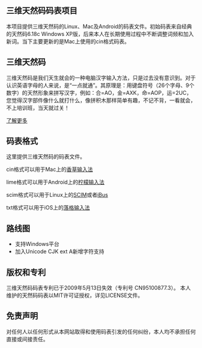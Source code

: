 ## 三维天然码码表项目

本项目提供三维天然码的Linux、Mac及Android的码表文件。初始码表来自经典的天然码6.18c Windows XP版，后来本人在长期使用过程中不断调整词频和加入新词。当下主要更新的是Mac上使用的cin格式码表。

## 三维天然码

三维天然码是我们天生就会的一种电脑汉字输入方法，只是过去没有意识到。对于认识英语字母的人来说，是“一点就通”。其原理是：用键盘符号（26个字母、9个数字）的天然形象来拼写汉字，例如：合=AO，金=AXK，命=AOP，运=2UC，您觉得汉字部件像什么就打什么，像拼积木那样简单有趣，不记不背，一看就会，不上培训班，当天就过关！

[了解更多](http://baike.baidu.com/view/717472.htm)

## 码表格式

这里提供三维天然码的码表文件。

cin格式可以用于Mac上的[香草输入法](http://openvanilla.org)

lime格式可以用于Android上的[柠檬输入法](https://code.google.com/p/limeime/)

scim格式可以用于Linux上的[SCIM](http://sourceforge.net/projects/scim/)或者[iBus](https://code.google.com/p/ibus/)

txt格式可以用于iOS上的[落格输入法](https://itunes.apple.com/app/apple-store/id1140465593?mt=8)

## 路线图

 * 支持Windows平台
 * 加入Unicode CJK ext A新增字符支持

## 版权和专利

三维天然码码表专利已于2009年5月13日失效（专利号 CN95100877.3）。
本人维护的天然码码表以MIT许可证授权，详见LICENSE文件。

## 免责声明

对任何人以任何形式从本网站取得和使用码表引发的任何纠纷，本人均不承担任何直接或间接责任。


